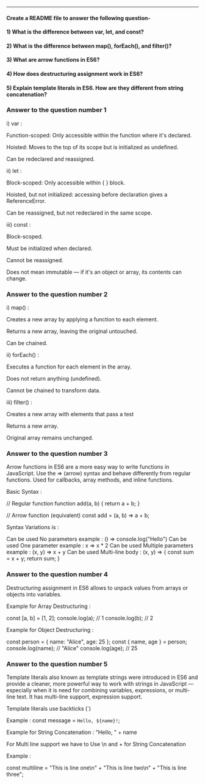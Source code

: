 
---
#### Create a README file to answer the following question-

#### 1) What is the difference between var, let, and const?

#### 2) What is the difference between map(), forEach(), and filter()? 

#### 3) What are arrow functions in ES6?

#### 4) How does destructuring assignment work in ES6?

#### 5) Explain template literals in ES6. How are they different from string concatenation?



### Answer to the question number 1

i) var : 

Function-scoped: Only accessible within the function where it's declared.

Hoisted: Moves to the top of its scope but is initialized as undefined.

Can be redeclared and reassigned.

ii) let :

Block-scoped: Only accessible within { } block.

Hoisted, but not initialized: accessing before declaration gives a ReferenceError.

Can be reassigned, but not redeclared in the same scope.

iii) const :

Block-scoped.

Must be initialized when declared.

Cannot be reassigned.

Does not mean immutable — if it's an object or array, its contents can change.

### Answer to the question number 2

i) map() :

Creates a new array by applying a function to each element.

Returns a new array, leaving the original untouched.

Can be chained.

ii) forEach() :

Executes a function for each element in the array.

Does not return anything (undefined).

Cannot be chained to transform data.

iii) filter() :

Creates a new array with elements that pass a test

Returns a new array.

Original array remains unchanged.


### Answer to the question number 3

Arrow functions in ES6 are a more easy way to write functions in JavaScript. Use the => (arrow) syntax and behave differently from regular functions. Used for callbacks, array methods, and inline functions.

Basic Syntax :

// Regular function
function add(a, b) {
  return a + b;
}

// Arrow function (equivalent)
const add = (a, b) => a + b;

Syntax Variations is :

Can be used No parameters example : () => console.log("Hello")
Can be used One parameter example : x => x * 2
Can be used Multiple parameters example : (x, y) => x + y
Can be used Multi-line body : 
(x, y) => {
  const sum = x + y;
  return sum;
}


### Answer to the question number 4

Destructuring assignment in ES6 allows to unpack values from arrays or objects into variables.

Example for Array Destructuring :

const [a, b] = [1, 2];
console.log(a); // 1
console.log(b); // 2

Example for Object Destructuring :

const person = { name: "Alice", age: 25 };
const { name, age } = person;
console.log(name); // "Alice"
console.log(age); // 25


### Answer to the question number 5

Template literals also known as template strings were introduced in ES6 and provide a cleaner, more powerful way to work with strings in JavaScript — especially when it is need for combining variables, expressions, or multi-line text. It has multi-line support, expression support.

Template literals use backticks (`)

Example : const message = `Hello, ${name}!`;

Example for String Concatenation : "Hello, " + name

For Multi line support we have to Use \n and + for String Concatenation 

Example :

const multiline = "This is line one\n" +
                  "This is line two\n" +
                  "This is line three";